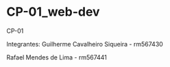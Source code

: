 # CP-01_web-dev
CP-01

Integrantes:
Guilherme Cavalheiro Siqueira - rm567430

Rafael Mendes de Lima - rm567441
